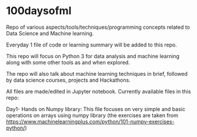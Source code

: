 # 100daysofml

Repo of various aspects/tools/techniques/programming concepts related to Data Science and Machine learning. 

Everyday 1 file of code or learning summary will be added to this repo.

This repo will focus on Python 3 for data analysis and machine learning along with some other tools as and when explored.

The repo will also talk about machine learning techniques in brief, followed by data science courses, projects and Hackathons.

All files are made/edited in Jupyter notebook.
Currently available files in this repo:

Day1- Hands on Numpy library: This file focuses on very simple and basic operations on arrays using numpy library (the exercises are taken from https://www.machinelearningplus.com/python/101-numpy-exercises-python/)
